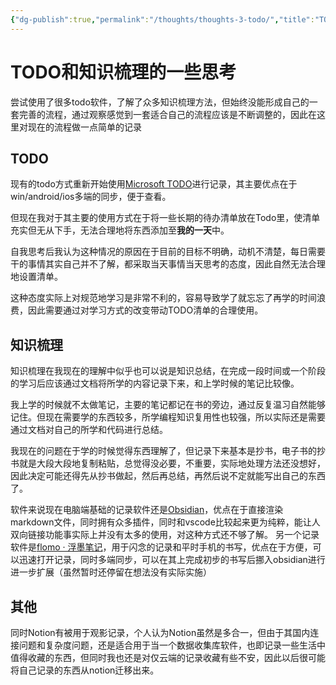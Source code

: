```yaml
---
{"dg-publish":true,"permalink":"/thoughts/thoughts-3-todo/","title":"TODO和知识梳理的一些思考"}
---
```



# TODO和知识梳理的一些思考

尝试使用了很多todo软件，了解了众多知识梳理方法，但始终没能形成自己的一套完善的流程，通过观察感觉到一套适合自己的流程应该是不断调整的，因此在这里对现在的流程做一点简单的记录

## TODO

现有的todo方式重新开始使用[Microsoft TODO](https://todo.microsoft.com/tasks/)进行记录，其主要优点在于win/android/ios多端的同步，便于查看。

但现在我对于其主要的使用方式在于将一些长期的待办清单放在Todo里，使清单充实但无从下手，无法合理地将东西添加至**我的一天**中。

自我思考后我认为这种情况的原因在于目前的目标不明确，动机不清楚，每日需要干的事情其实自己并不了解，都采取当天事情当天思考的态度，因此自然无法合理地设置清单。

这种态度实际上对规范地学习是非常不利的，容易导致学了就忘忘了再学的时间浪费，因此需要通过对学习方式的改变带动TODO清单的合理使用。

## 知识梳理

知识梳理在我现在的理解中似乎也可以说是知识总结，在完成一段时间或一个阶段的学习后应该通过文档将所学的内容记录下来，和上学时候的笔记比较像。

我上学的时候就不太做笔记，主要的笔记都记在书的旁边，通过反复温习自然能够记住。但现在需要学的东西较多，所学编程知识复用性也较强，所以实际还是需要通过文档对自己的所学和代码进行总结。

我现在的问题在于学的时候觉得东西理解了，但记录下来基本是抄书，电子书的抄书就是大段大段地复制粘贴，总觉得没必要，不重要，实际地处理方法还没想好，因此决定可能还得先从抄书做起，然后再总结，再然后说不定就能写出自己的东西了。

软件来说现在电脑端基础的记录软件还是[Obsidian](https://obsidian.md/)，优点在于直接渲染markdown文件，同时拥有众多插件，同时和vscode比较起来更为纯粹，能让人双向链接功能事实际上并没有太多的使用，对这种方式还不够了解。
另一个记录软件是[flomo · 浮墨笔记](https://flomoapp.com/)，用于闪念的记录和平时手机的书写，优点在于方便，可以迅速打开记录，同时多端同步，可以在其上完成初步的书写后挪入obsidian进行进一步扩展（虽然暂时还停留在想法没有实际实施）

## 其他

同时Notion有被用于观影记录，个人认为Notion虽然是多合一，但由于其国内连接问题和复杂度问题，还是适合用于当一个数据收集库软件，也即记录一些生活中值得收藏的东西，但同时我也还是对仅云端的记录收藏有些不安，因此以后很可能将自己记录的东西从notion迁移出来。
